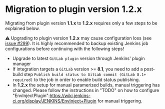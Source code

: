 # Migration to plugin version **1.2.x**

Migrating from plugin version **1.1.x** to **1.2.x** requires only a few steps to be explained below.

:warning: Upgrading to plugin version **1.2.x** may cause configuration loss (see [issue #299](https://github.com/jenkinsci/gitlab-plugin/issues/299)). It is highly recommended to backup existing Jenkins job configurations before continuing with the following steps!

* Upgrade to latest `GitLab plugin` version through Jenkins' plugin manager
* If integration targets a `GitLab` version >= **8.1**, you need to add a post-build step ``Publish build status to GitLab commit (GitLab 8.1+ required)`` to the job in order to enable build status publishing.
* In **1.2.x** the setup for manual paramerized builds, manual triggering has changed. Please follow the instructions in "TODO" on how to configure "EnvInjectPlugin":https://wiki.jenkins-ci.org/display/JENKINS/EnvInject+Plugin for manual triggering.





